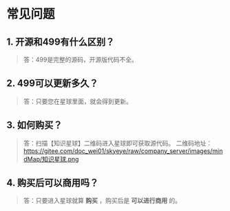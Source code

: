 # 常见问题

## 1. 开源和499有什么区别？
> 答：499是完整的源码，开源版代码不全。

## 2. 499可以更新多久？
> 答：只要您在星球里面，就会得到更新。

## 3. 如何购买？
> 答：扫描【知识星球】二维码进入星球即可获取源代码。
二维码地址：https://gitee.com/doc_wei01/skyeye/raw/company_server/images/mindMap/知识星球.png

## 4. 购买后可以商用吗？
> 答：只要进入星球就算 **购买** ，购买后是 **可以进行商用** 的。